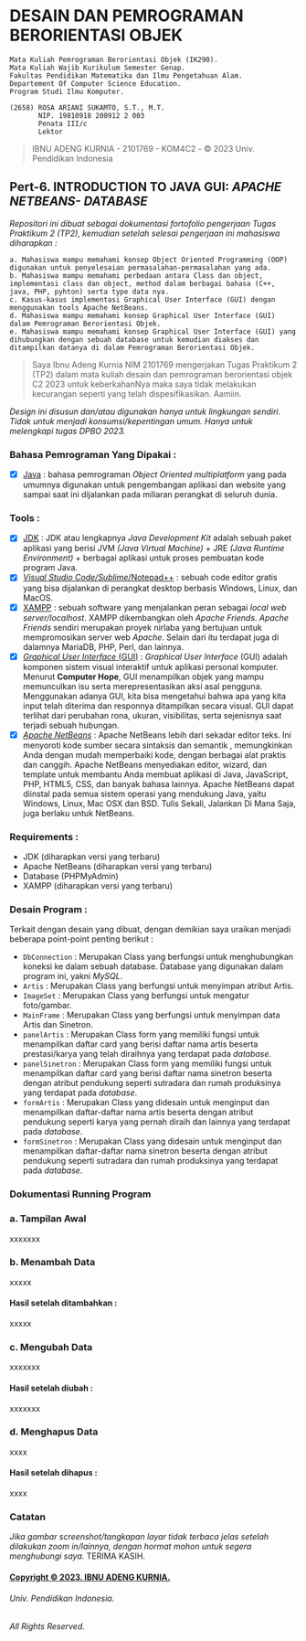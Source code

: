 # DESAIN DAN PEMROGRAMAN BERORIENTASI OBJEK 
```
Mata Kuliah Pemrograman Berorientasi Objek (IK290).
Mata Kuliah Wajib Kurikulum Semester Genap.
Fakultas Pendidikan Matematika dan Ilmu Pengetahuan Alam.
Departement Of Computer Science Education. 
Program Studi Ilmu Komputer.

(2658) ROSA ARIANI SUKAMTO, S.T., M.T.
       NIP. 19810918 200912 2 003
       Penata III/c
       Lektor
```
> IBNU ADENG KURNIA - 2101769 - KOM4C2 - © 2023 Univ. Pendidikan Indonesia

## Pert-6. INTRODUCTION TO JAVA GUI: *APACHE NETBEANS- DATABASE*
*Repositori ini dibuat sebagai dokumentasi fortofolio pengerjaan Tugas Praktikum 2 (TP2), kemudian setelah selesai pengerjaan ini mahasiswa diharapkan :*
```
a. Mahasiswa mampu memahami konsep Object Oriented Programming (OOP) digunakan untuk penyelesaian permasalahan-permasalahan yang ada.
b. Mahasiswa mampu memahami perbedaan antara Class dan object, implementasi class dan object, method dalam berbagai bahasa (C++, java, PHP, pyhton) serta type data nya.
c. Kasus-kasus implementasi Graphical User Interface (GUI) dengan menggunakan tools Apache NetBeans. 
d. Mahasiswa mampu memahami konsep Graphical User Interface (GUI) dalam Pemrograman Berorientasi Objek.
e. Mahasiswa mampu memahami konsep Graphical User Interface (GUI) yang dihubungkan dengan sebuah database untuk kemudian diakses dan ditampilkan datanya di dalam Pemrograman Berorientasi Objek.
```

> Saya Ibnu Adeng Kurnia NIM 2101769 mengerjakan Tugas Praktikum 2 (TP2)  dalam mata kuliah desain dan pemrograman berorientasi objek C2 2023
	untuk keberkahanNya maka saya tidak melakukan kecurangan seperti yang telah dispesifikasikan. 
	Aamiin.

*Design ini disusun dan/atau digunakan hanya untuk lingkungan sendiri.
	Tidak untuk menjadi konsumsi/kepentingan umum.
	Hanya untuk melengkapi tugas DPBO 2023.*

### Bahasa Pemrograman Yang Dipakai :
- [X] [Java](https://azure.microsoft.com/id-id/resources/cloud-computing-dictionary/what-is-java-programming-language/) : bahasa pemrograman *Object Oriented multiplatform* yang pada umumnya digunakan untuk pengembangan aplikasi dan website yang sampai saat ini dijalankan pada miliaran perangkat di seluruh dunia.

### Tools :
- [X] [JDK](https://www.duniailkom.com/tutorial-belajar-java-part-3-pengertian-jre-dan-jdk/) : JDK atau lengkapnya *Java Development Kit* adalah sebuah paket aplikasi yang berisi JVM *(Java Virtual Machine)* + JRE *(Java Runtime Environment)* + berbagai aplikasi untuk proses pembuatan kode program Java.
- [X] [*Visual Studio Code/Sublime*/Notepad++](https://www.gramedia.com/best-seller/text-editor-terbaik-programmer/) :  sebuah code editor gratis yang bisa dijalankan di perangkat desktop berbasis Windows, Linux, dan MacOS.
- [X] [XAMPP](https://www.jogjahost.co.id/blog/xampp-adalah/) : sebuah software yang menjalankan peran sebagai *local web server/localhost*. XAMPP dikembangkan oleh *Apache Friends*. *Apache Friends* sendiri merupakan proyek nirlaba yang bertujuan untuk mempromosikan server web *Apache*. Selain dari itu terdapat juga di dalamnya MariaDB, PHP, Perl, dan lainnya.
- [X] [*Graphical User Interface* (GUI)](https://bakai.uma.ac.id/2022/09/12/apa-itu-graphical-user-interface-bagaimana-cara-kerjanya/) : *Graphical User Interface* (GUI) adalah komponen sistem visual interaktif untuk aplikasi personal komputer. Menurut **Computer Hope**, GUI menampilkan objek yang mampu memunculkan isu serta merepresentasikan aksi asal pengguna. Menggunakan adanya GUI, kita bisa mengetahui bahwa apa yang kita input telah diterima dan responnya ditampilkan secara visual. GUI dapat terlihat dari perubahan rona, ukuran, visibilitas, serta sejenisnya saat terjadi sebuah hubungan.
- [X] [*Apache NetBeans*](https://netbeans.apache.org/) : Apache NetBeans lebih dari sekadar editor teks. Ini menyoroti kode sumber secara sintaksis dan semantik , memungkinkan Anda dengan mudah memperbaiki kode, dengan berbagai alat praktis dan canggih. Apache NetBeans menyediakan editor, wizard, dan template untuk membantu Anda membuat aplikasi di Java, JavaScript, PHP, HTML5, CSS, dan banyak bahasa lainnya. Apache NetBeans dapat diinstal pada semua sistem operasi yang mendukung Java, yaitu Windows, Linux, Mac OSX dan BSD. Tulis Sekali, Jalankan Di Mana Saja, juga berlaku untuk NetBeans.

### Requirements : 
+ JDK (diharapkan versi yang terbaru)
+ Apache NetBeans (diharapkan versi yang terbaru)
+ Database (PHPMyAdmin) 
+ XAMPP (diharapkan versi yang terbaru)

### Desain Program :
Terkait dengan desain yang dibuat, dengan demikian saya uraikan menjadi beberapa point-point penting berikut : 
- `DbConnection` : Merupakan Class yang berfungsi untuk menghubungkan koneksi ke dalam sebuah database. Database yang digunakan dalam program ini, yakni  _MySQL_.
- `Artis` : Merupakan Class yang berfungsi untuk menyimpan atribut Artis.
- `ImageSet` : Merupakan Class yang berfungsi untuk mengatur foto/gambar.
- `MainFrame` : Merupakan Class yang berfungsi untuk menyimpan data Artis dan Sinetron.
- `panelArtis` : Merupakan Class form yang memiliki fungsi untuk menampilkan daftar card yang berisi daftar nama artis beserta prestasi/karya yang telah diraihnya yang terdapat pada _database_.
- `panelSinetron` : Merupakan Class form yang memiliki fungsi untuk menampilkan daftar card yang berisi daftar nama sinetron beserta dengan atribut pendukung seperti sutradara dan rumah produksinya yang terdapat pada _database_.
- `formArtis` : Merupakan Class yang didesain untuk menginput dan menampilkan daftar-daftar nama artis beserta dengan atribut pendukung seperti karya yang pernah diraih dan lainnya yang terdapat pada _database_.
- `formSinetron` : Merupakan Class yang didesain untuk menginput dan menampilkan daftar-daftar nama sinetron beserta dengan atribut pendukung seperti sutradara dan rumah produksinya yang terdapat pada _database_.



### Dokumentasi Running Program
### a. Tampilan Awal 
xxxxxxx

### b. Menambah Data 
xxxxx
####  Hasil setelah ditambahkan :
xxxxx

### c. Mengubah Data 
xxxxxxx
####  Hasil setelah diubah :
xxxxxxx

### d. Menghapus Data 
xxxx
####  Hasil setelah dihapus :
xxxx

### **Catatan**
*Jika gambar screenshot/tangkapan layar tidak terbaca jelas setelah dilakukan zoom in/lainnya, dengan hormat mohon untuk segera menghubungi saya.*
TERIMA KASIH.


#### [Copyright © 2023. IBNU ADENG KURNIA.](https://me-qr.com/id/entry/vcard/MjuIan4)
###### Univ. Pendidikan Indonesia.
###### All Rights Reserved.
